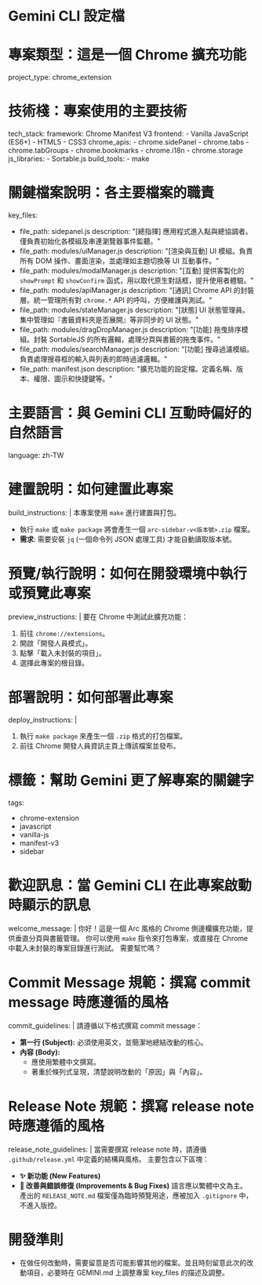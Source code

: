 # Gemini CLI 設定檔

# 專案類型：這是一個 Chrome 擴充功能
project_type: chrome_extension

# 技術棧：專案使用的主要技術
tech_stack:
  framework: Chrome Manifest V3
  frontend:
    - Vanilla JavaScript (ES6+)
    - HTML5
    - CSS3
  chrome_apis:
    - chrome.sidePanel
    - chrome.tabs
    - chrome.tabGroups
    - chrome.bookmarks
    - chrome.i18n
    - chrome.storage
  js_libraries:
    - Sortable.js
  build_tools:
    - make

# 關鍵檔案說明：各主要檔案的職責
key_files:
  - file_path: sidepanel.js
    description: "[總指揮] 應用程式進入點與總協調者。僅負責初始化各模組及串連瀏覽器事件監聽。"
  - file_path: modules/uiManager.js
    description: "[渲染與互動] UI 模組。負責所有 DOM 操作、畫面渲染，並處理如主題切換等 UI 互動事件。"
  - file_path: modules/modalManager.js
    description: "[互動] 提供客製化的 `showPrompt` 和 `showConfirm` 函式，用以取代原生對話框，提升使用者體驗。"
  - file_path: modules/apiManager.js
    description: "[通訊] Chrome API 的封裝層。統一管理所有對 `chrome.*` API 的呼叫，方便維護與測試。"
  - file_path: modules/stateManager.js
    description: "[狀態] UI 狀態管理員。集中管理如『書籤資料夾是否展開』等非同步的 UI 狀態。"
  - file_path: modules/dragDropManager.js
    description: "[功能] 拖曳排序模組。封裝 SortableJS 的所有邏輯，處理分頁與書籤的拖曳事件。"
  - file_path: modules/searchManager.js
    description: "[功能] 搜尋過濾模組。負責處理搜尋框的輸入與列表的即時過濾邏輯。"
  - file_path: manifest.json
    description: "擴充功能的設定檔。定義名稱、版本、權限、圖示和快捷鍵等。"

# 主要語言：與 Gemini CLI 互動時偏好的自然語言
language: zh-TW

# 建置說明：如何建置此專案
build_instructions: |
  本專案使用 `make` 進行建置與打包。
  - 執行 `make` 或 `make package` 將會產生一個 `arc-sidebar-v<版本號>.zip` 檔案。
  - **需求**: 需要安裝 `jq` (一個命令列 JSON 處理工具) 才能自動讀取版本號。

# 預覽/執行說明：如何在開發環境中執行或預覽此專案
preview_instructions: |
  要在 Chrome 中測試此擴充功能：
  1. 前往 `chrome://extensions`。
  2. 開啟「開發人員模式」。
  3. 點擊「載入未封裝的項目」。
  4. 選擇此專案的根目錄。

# 部署說明：如何部署此專案
deploy_instructions: |
  1. 執行 `make package` 來產生一個 `.zip` 格式的打包檔案。
  2. 前往 Chrome 開發人員資訊主頁上傳該檔案並發布。

# 標籤：幫助 Gemini 更了解專案的關鍵字
tags:
  - chrome-extension
  - javascript
  - vanilla-js
  - manifest-v3
  - sidebar

# 歡迎訊息：當 Gemini CLI 在此專案啟動時顯示的訊息
welcome_message: |
  你好！這是一個 Arc 風格的 Chrome 側邊欄擴充功能，提供垂直分頁與書籤管理。
  你可以使用 `make` 指令來打包專案，或直接在 Chrome 中載入未封裝的專案目錄進行測試。
  需要幫忙嗎？

# Commit Message 規範：撰寫 commit message 時應遵循的風格
commit_guidelines: |
  請遵循以下格式撰寫 commit message：
  - **第一行 (Subject):** 必須使用英文，並簡潔地總結改動的核心。
  - **內容 (Body):**
    - 應使用繁體中文撰寫。
    - 著重於條列式呈現，清楚說明改動的「原因」與「內容」。

# Release Note 規範：撰寫 release note 時應遵循的風格
release_note_guidelines: |
  當需要撰寫 release note 時，請遵循 `.github/release.yml` 中定義的結構與風格。
  主要包含以下區塊：
  - **✨ 新功能 (New Features)**
  - **🚀 改善與錯誤修復 (Improvements & Bug Fixes)**
  語言應以繁體中文為主。
  產出的 `RELEASE_NOTE.md` 檔案僅為臨時預覽用途，應被加入 `.gitignore` 中，不進入版控。

# 開發準則
- 在做任何改動時，需要留意是否可能影響其他的檔案。並且時刻留意此次的改動項目，必要時在 GEMINI.md 上調整專案 key_files 的描述及調整。